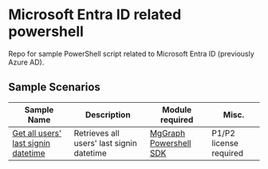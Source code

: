 # Microsoft Entra ID related powershell

Repo for sample PowerShell script related to Microsoft Entra ID (previously Azure AD).

## Sample Scenarios
| Sample Name | Description | Module required | Misc. |
|---|---|---|---|
| [Get all users' last signin datetime](all-user-last-sign-in.ps1) | Retrieves all users' last signin datetime | [MgGraph Powershell SDK](https://learn.microsoft.com/en-us/powershell/microsoftgraph/overview?view=graph-powershell-1.0) | P1/P2 license required |


